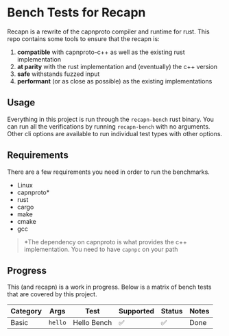 # Bench Tests for Recapn

Recapn is a rewrite of the capnproto compiler and runtime for rust. This repo 
contains some tools to ensure that the recapn is:

1. **compatible** with capnproto-c++ as well as the existing rust implementation
2. **at parity** with the rust implementation and (eventually) the c++ version
3. **safe** withstands fuzzed input
4. **performant** (or as close as possible) as the existing implementations

## Usage

Everything in this project is run through the `recapn-bench` rust binary. You 
can run all the verifications by running `recapn-bench` with no arguments. Other 
cli options are available to run individual test types with other options.

## Requirements

There are a few requirements you need in order to run the benchmarks.

- Linux
- capnproto*
- rust
- cargo
- make
- cmake
- gcc

> *The dependency on capnproto is what provides the c++ implementation. You need to have `capnpc` on your path

## Progress

This (and recapn) is a work in progress. Below is a matrix of bench tests that are covered by this project.

| Category | Args    | Test        | Supported | Status | Notes |
| -------- | ------- | ----------- | --------- | ------ | ----- |
| Basic    | `hello` | Hello Bench | ✅         | ✅      | Done  |

